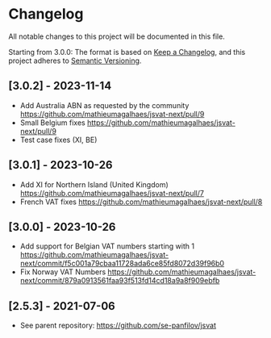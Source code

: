 # Changelog

All notable changes to this project will be documented in this file.

Starting from 3.0.0: The format is based on [Keep a Changelog](https://keepachangelog.com/en/1.0.0/),
and this project adheres to [Semantic Versioning](https://semver.org/spec/v2.0.0.html).

## [3.0.2] - 2023-11-14

- Add Australia ABN as requested by the community https://github.com/mathieumagalhaes/jsvat-next/pull/9
- Small Belgium fixes https://github.com/mathieumagalhaes/jsvat-next/pull/9
- Test case fixes (XI, BE)

## [3.0.1] - 2023-10-26

- Add XI for Northern Island (United Kingdom) https://github.com/mathieumagalhaes/jsvat-next/pull/7
- French VAT fixes https://github.com/mathieumagalhaes/jsvat-next/pull/8

## [3.0.0] - 2023-10-26

- Add support for Belgian VAT numbers starting with 1 https://github.com/mathieumagalhaes/jsvat-next/commit/f5c001a79cbaa11728ada6ce85fd8072d39f96b0
- Fix Norway VAT Numbers https://github.com/mathieumagalhaes/jsvat-next/commit/879a0913561faa93f513fd14cd18a9a8f909ebfb

## [2.5.3] - 2021-07-06

- See parent repository: https://github.com/se-panfilov/jsvat
